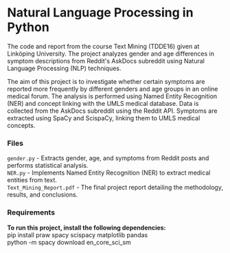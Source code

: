 # Natural Language Processing in Python

The code and report from the course Text Mining (TDDE16) given at Linköping University. The project analyzes gender and age differences in symptom descriptions from Reddit's AskDocs subreddit using Natural Language Processing (NLP) techniques.

The aim of this project is to investigate whether certain symptoms are reported more frequently by different genders and age groups in an online medical forum. The analysis is performed using Named Entity Recognition (NER) and concept linking with the UMLS medical database. Data is collected from the AskDocs subreddit using the Reddit API. Symptoms are extracted using SpaCy and ScispaCy, linking them to UMLS medical concepts.

### Files
`gender.py` - Extracts gender, age, and symptoms from Reddit posts and performs statistical analysis.  
`NER.py` - Implements Named Entity Recognition (NER) to extract medical entities from text.  
`Text_Mining_Report.pdf` - The final project report detailing the methodology, results, and conclusions.  

### Requirements

**To run this project, install the following dependencies:**  
pip install praw spacy scispacy matplotlib pandas  
python -m spacy download en_core_sci_sm


